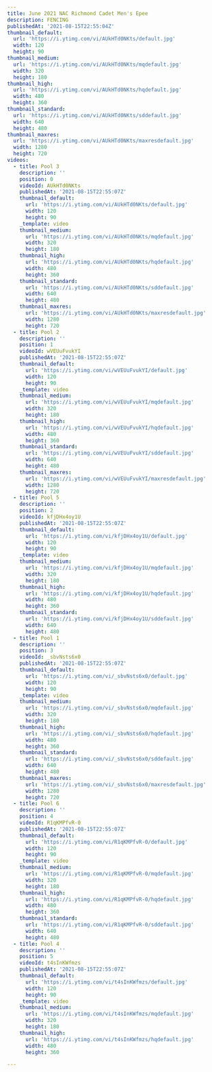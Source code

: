 ```yaml
---
title: June 2021 NAC Richmond Cadet Men's Epee
description: FENCING
publishedAt: '2021-08-15T22:55:04Z'
thumbnail_default:
  url: 'https://i.ytimg.com/vi/AUkHTd0NKts/default.jpg'
  width: 120
  height: 90
thumbnail_medium:
  url: 'https://i.ytimg.com/vi/AUkHTd0NKts/mqdefault.jpg'
  width: 320
  height: 180
thumbnail_high:
  url: 'https://i.ytimg.com/vi/AUkHTd0NKts/hqdefault.jpg'
  width: 480
  height: 360
thumbnail_standard:
  url: 'https://i.ytimg.com/vi/AUkHTd0NKts/sddefault.jpg'
  width: 640
  height: 480
thumbnail_maxres:
  url: 'https://i.ytimg.com/vi/AUkHTd0NKts/maxresdefault.jpg'
  width: 1280
  height: 720
videos:
  - title: Pool 3
    description: ''
    position: 0
    videoId: AUkHTd0NKts
    publishedAt: '2021-08-15T22:55:07Z'
    thumbnail_default:
      url: 'https://i.ytimg.com/vi/AUkHTd0NKts/default.jpg'
      width: 120
      height: 90
    _template: video
    thumbnail_medium:
      url: 'https://i.ytimg.com/vi/AUkHTd0NKts/mqdefault.jpg'
      width: 320
      height: 180
    thumbnail_high:
      url: 'https://i.ytimg.com/vi/AUkHTd0NKts/hqdefault.jpg'
      width: 480
      height: 360
    thumbnail_standard:
      url: 'https://i.ytimg.com/vi/AUkHTd0NKts/sddefault.jpg'
      width: 640
      height: 480
    thumbnail_maxres:
      url: 'https://i.ytimg.com/vi/AUkHTd0NKts/maxresdefault.jpg'
      width: 1280
      height: 720
  - title: Pool 2
    description: ''
    position: 1
    videoId: wVEUuFvukYI
    publishedAt: '2021-08-15T22:55:07Z'
    thumbnail_default:
      url: 'https://i.ytimg.com/vi/wVEUuFvukYI/default.jpg'
      width: 120
      height: 90
    _template: video
    thumbnail_medium:
      url: 'https://i.ytimg.com/vi/wVEUuFvukYI/mqdefault.jpg'
      width: 320
      height: 180
    thumbnail_high:
      url: 'https://i.ytimg.com/vi/wVEUuFvukYI/hqdefault.jpg'
      width: 480
      height: 360
    thumbnail_standard:
      url: 'https://i.ytimg.com/vi/wVEUuFvukYI/sddefault.jpg'
      width: 640
      height: 480
    thumbnail_maxres:
      url: 'https://i.ytimg.com/vi/wVEUuFvukYI/maxresdefault.jpg'
      width: 1280
      height: 720
  - title: Pool 5
    description: ''
    position: 2
    videoId: kfjDHx4oy1U
    publishedAt: '2021-08-15T22:55:07Z'
    thumbnail_default:
      url: 'https://i.ytimg.com/vi/kfjDHx4oy1U/default.jpg'
      width: 120
      height: 90
    _template: video
    thumbnail_medium:
      url: 'https://i.ytimg.com/vi/kfjDHx4oy1U/mqdefault.jpg'
      width: 320
      height: 180
    thumbnail_high:
      url: 'https://i.ytimg.com/vi/kfjDHx4oy1U/hqdefault.jpg'
      width: 480
      height: 360
    thumbnail_standard:
      url: 'https://i.ytimg.com/vi/kfjDHx4oy1U/sddefault.jpg'
      width: 640
      height: 480
  - title: Pool 1
    description: ''
    position: 3
    videoId: _sbvNsts6x0
    publishedAt: '2021-08-15T22:55:07Z'
    thumbnail_default:
      url: 'https://i.ytimg.com/vi/_sbvNsts6x0/default.jpg'
      width: 120
      height: 90
    _template: video
    thumbnail_medium:
      url: 'https://i.ytimg.com/vi/_sbvNsts6x0/mqdefault.jpg'
      width: 320
      height: 180
    thumbnail_high:
      url: 'https://i.ytimg.com/vi/_sbvNsts6x0/hqdefault.jpg'
      width: 480
      height: 360
    thumbnail_standard:
      url: 'https://i.ytimg.com/vi/_sbvNsts6x0/sddefault.jpg'
      width: 640
      height: 480
    thumbnail_maxres:
      url: 'https://i.ytimg.com/vi/_sbvNsts6x0/maxresdefault.jpg'
      width: 1280
      height: 720
  - title: Pool 6
    description: ''
    position: 4
    videoId: R1qKMPfvR-0
    publishedAt: '2021-08-15T22:55:07Z'
    thumbnail_default:
      url: 'https://i.ytimg.com/vi/R1qKMPfvR-0/default.jpg'
      width: 120
      height: 90
    _template: video
    thumbnail_medium:
      url: 'https://i.ytimg.com/vi/R1qKMPfvR-0/mqdefault.jpg'
      width: 320
      height: 180
    thumbnail_high:
      url: 'https://i.ytimg.com/vi/R1qKMPfvR-0/hqdefault.jpg'
      width: 480
      height: 360
    thumbnail_standard:
      url: 'https://i.ytimg.com/vi/R1qKMPfvR-0/sddefault.jpg'
      width: 640
      height: 480
  - title: Pool 4
    description: ''
    position: 5
    videoId: t4sInKWfmzs
    publishedAt: '2021-08-15T22:55:07Z'
    thumbnail_default:
      url: 'https://i.ytimg.com/vi/t4sInKWfmzs/default.jpg'
      width: 120
      height: 90
    _template: video
    thumbnail_medium:
      url: 'https://i.ytimg.com/vi/t4sInKWfmzs/mqdefault.jpg'
      width: 320
      height: 180
    thumbnail_high:
      url: 'https://i.ytimg.com/vi/t4sInKWfmzs/hqdefault.jpg'
      width: 480
      height: 360

---
```

